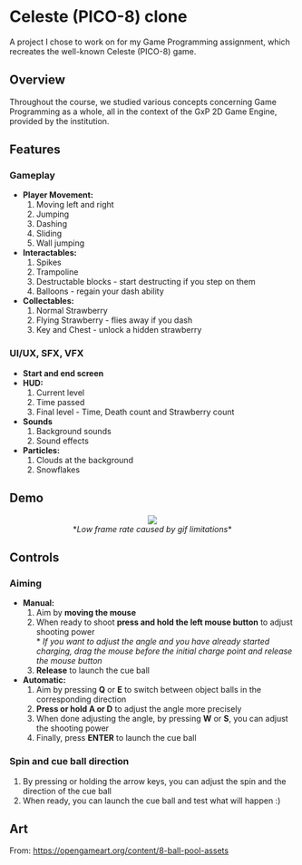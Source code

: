 # Celeste (PICO-8) clone

A project I chose to work on for my Game Programming assignment, which recreates the well-known Celeste (PICO-8) game.

## Overview

Throughout the course, we studied various concepts concerning Game Programming as a whole, all in the context of the GxP 2D Game Engine, provided by the institution.

## Features

### Gameplay

- **Player Movement:**
  1. Moving left and right
  2. Jumping
  3. Dashing
  4. Sliding
  5. Wall jumping
- **Interactables:**
  1. Spikes
  2. Trampoline
  3. Destructable blocks - start destructing if you step on them
  4. Balloons - regain your dash ability
- **Collectables:**
  1. Normal Strawberry
  2. Flying Strawberry - flies away if you dash
  3. Key and Chest - unlock a hidden strawberry

### UI/UX, SFX, VFX

- **Start and end screen**
- **HUD:**
  1. Current level
  2. Time passed
  3. Final level - Time, Death count and Strawberry count
- **Sounds**
  1. Background sounds
  2. Sound effects
- **Particles:**
  1. Clouds at the background
  2. Snowflakes

## Demo

<p align="center">
  <img src="Media/demo.gif"><br/>
  *<i>Low frame rate caused by gif limitations</i>*
</p>

## Controls

### Aiming
- **Manual:**
  1. Aim by **moving the mouse**
  2. When ready to shoot **press and hold the left mouse button** to adjust shooting power<br/>* *If you want to adjust the angle and you have already started charging, drag the mouse before the initial charge point and release the mouse button*
  3. **Release** to launch the cue ball
- **Automatic:**
  1. Aim by pressing **Q** or **E** to switch between object balls in the corresponding direction
  2. **Press or hold A or D** to adjust the angle more precisely
  3. When done adjusting the angle, by pressing **W** or **S**, you can adjust the shooting power
  4. Finally, press **ENTER** to launch the cue ball

### Spin and cue ball direction
1. By pressing or holding the arrow keys, you can adjust the spin and the direction of the cue ball
2. When ready, you can launch the cue ball and test what will happen :)

## Art
From: https://opengameart.org/content/8-ball-pool-assets
